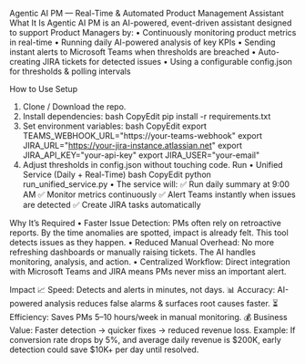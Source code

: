 ﻿Agentic AI PM — Real-Time & Automated Product Management Assistant
What It Is
Agentic AI PM is an AI-powered, event-driven assistant designed to support Product Managers by:
• Continuously monitoring product metrics in real-time
• Running daily AI-powered analysis of key KPIs
• Sending instant alerts to Microsoft Teams when thresholds are breached
• Auto-creating JIRA tickets for detected issues
• Using a configurable config.json for thresholds & polling intervals

How to Use
Setup
1. Clone / Download the repo.
2. Install dependencies:
bash
CopyEdit
pip install -r requirements.txt
3. Set environment variables:
bash
CopyEdit
export TEAMS_WEBHOOK_URL="https://your-teams-webhook"
export JIRA_URL="https://your-jira-instance.atlassian.net"
export JIRA_API_KEY="your-api-key"
export JIRA_USER="your-email"
4. Adjust thresholds in config.json without touching code.
Run
• Unified Service (Daily + Real-Time)
bash
CopyEdit
python run_unified_service.py
• The service will:
✅ Run daily summary at 9:00 AM
✅ Monitor metrics continuously
✅ Alert Teams instantly when issues are detected
✅ Create JIRA tasks automatically

Why It’s Required
• Faster Issue Detection: PMs often rely on retroactive reports. By the time anomalies are spotted, impact is already felt. This tool detects issues as they happen.
• Reduced Manual Overhead: No more refreshing dashboards or manually raising tickets. The AI handles monitoring, analysis, and action.
• Centralized Workflow: Direct integration with Microsoft Teams and JIRA means PMs never miss an important alert.

Impact
📈 Speed: Detects and alerts in minutes, not days.
📊 Accuracy: AI-powered analysis reduces false alarms & surfaces root causes faster.
⏳ Efficiency: Saves PMs 5–10 hours/week in manual monitoring.
💰 Business Value: Faster detection → quicker fixes → reduced revenue loss.
Example:
If conversion rate drops by 5%, and average daily revenue is $200K, early detection could save $10K+ per day until resolved.

